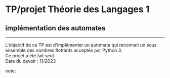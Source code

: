 # TP/projet Théorie des Langages 1
## implémentation des automates
-------------------------------
L'objectif de ce TP est d'implémenter un automate qui reconnait un sous ensemble des nombres flottants acceptés par Python 3.  
Ce projet a été fait seul.  
Date du devoir : 11/2023  

note: 
